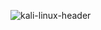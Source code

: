 ![kali-linux-header](https://user-images.githubusercontent.com/95993837/147803163-4b1b2160-346f-4d97-8efe-1eef530e35da.jpg)

